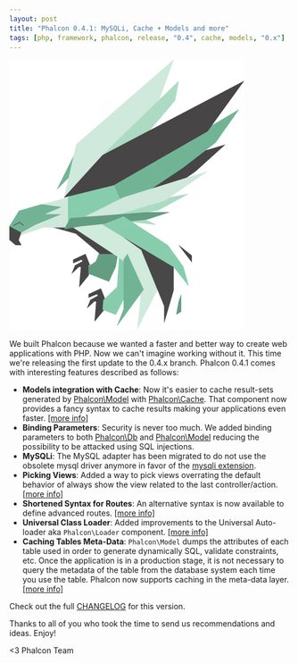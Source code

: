 ```yaml
---
layout: post
title: "Phalcon 0.4.1: MySQLi, Cache + Models and more"
tags: [php, framework, phalcon, release, "0.4", cache, models, "0.x"]
---
```


![Phalcon](/assets/files/2012-06-14-phalcon-green.jpg)

We built Phalcon because we wanted a faster and better way to create web applications with PHP. Now we can't imagine working without it. This time we're releasing the first update to the 0.4.x branch. Phalcon 0.4.1 comes with interesting features described as follows:

<!--more-->
- **Models integration with Cache**: Now it's easier to cache result-sets generated by [Phalcon\Model](https://docs.phalcon.io/latest/en/db-models/html) with [Phalcon\Cache](https://docs.phalcon.io/latest/en/cache). That component now provides a fancy syntax to cache results making your applications even faster. [[more info]](https://docs.phalcon.io/latest/en/db-models-cache)
- **Binding Parameters**: Security is never too much. We added binding parameters to both [Phalcon\Db](https://docs.phalcon.io/latest/en/db#binding-parameters) and [Phalcon\Model](https://docs.phalcon.io/latest/en/db-models#binding-parameters) reducing the possibility to be attacked using SQL injections.
- **MySQLi**: The MySQL adapter has been migrated to do not use the obsolete mysql driver anymore in favor of the [mysqli extension](http://www.php.net/manual/en/book.mysqli.php).
- **Picking Views**: Added a way to pick views overrating the default behavior of always show the view related to the last controller/action. [[more info]](https://docs.phalcon.io/latest/en/views#picking-views)
- **Shortened Syntax for Routes**: An alternative syntax is now available to define advanced routes. [[more info]](https://docs.phalcon.io/latest/en/routing#short-syntax)
- **Universal Class Loader**: Added improvements to the Universal Auto-loader aka `Phalcon\Loader` component. [[more info]](https://docs.phalcon.io/latest/en/loader) 
- **Caching Tables Meta-Data**: `Phalcon\Model` dumps the attributes of each table used in order to generate dynamically SQL, validate constraints, etc. Once the application is in a production stage, it is not necessary to query the metadata of the table from the database system each time you use the table. Phalcon now supports caching in the meta-data layer. [[more info]](https://docs.phalcon.io/latest/en/db-models-cache)

Check out the full [CHANGELOG](https://github.com/phalcon/cphalcon/blob/master/CHANGELOG.md) for this version.

Thanks to all of you who took the time to send us recommendations and ideas. Enjoy!

<3 Phalcon Team